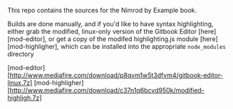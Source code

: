 This repo contains the sources for the Nimrod by Example book.

Builds are done manually, and if you'd like to have syntax highlighting, either
grab the modified, linux-only version of the Gitbook Editor [here][mod-editor],
or get a copy of the modifed highlighting.js module [here][mod-highligher],
which can be installed into the appropriate `node_modules` directory


[mod-editor][http://www.mediafire.com/download/p8qvm1w5t3dfvm4/gitbook-editor-linux.7z]
[mod-highligher][http://www.mediafire.com/download/c37n1q6bcvd950k/modified-highligh.7z]
